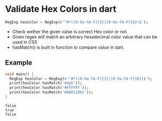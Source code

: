 # Validate Hex Colors in dart

```dart
RegExp hexColor = RegExp(r'^#?([0-9a-fA-F]{3}|[0-9a-fA-F]{6})$');
```
- Check wether the given valse is correct Hex color or not
- Given regex will match an arbitrary hexadecimal color value that can be used in CSS
- hasMatch() is built in function to compare value in dart.

## Example
```dart
void main() {
  RegExp hexColor = RegExp(r'^#?([0-9a-fA-F]{3}|[0-9a-fA-F]{6})$');
  print(hexColor.hasMatch('#4gh'));     
  print(hexColor.hasMatch('#FFFFFF'));  
  print(hexColor.hasMatch('#0001100z')); 
}

```
```
false
true
false
```
